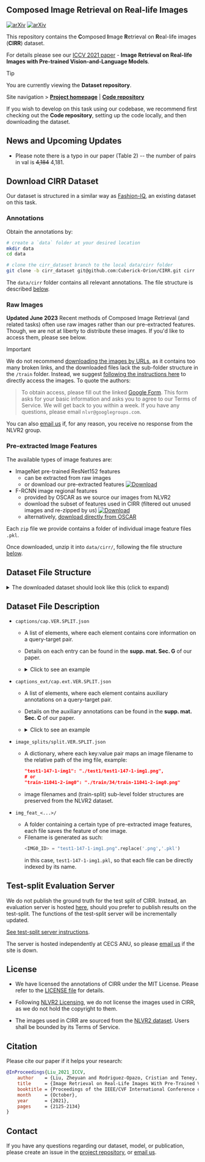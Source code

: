 ## Composed Image Retrieval on Real-life Images

[![arXiv](https://img.shields.io/badge/paper-iccv2021-cyan)](https://openaccess.thecvf.com/content/ICCV2021/html/Liu_Image_Retrieval_on_Real-Life_Images_With_Pre-Trained_Vision-and-Language_Models_ICCV_2021_paper.html) 
[![arXiv](https://img.shields.io/badge/arXiv-2108.04024-red)](https://arxiv.org/abs/2108.04024)

This repository contains the **C**omposed **I**mage **R**etrieval on **R**eal-life images (**CIRR**) dataset.

For details please see our [ICCV 2021 paper](https://openaccess.thecvf.com/content/ICCV2021/papers/Liu_Image_Retrieval_on_Real-Life_Images_With_Pre-Trained_Vision-and-Language_Models_ICCV_2021_paper.pdf) - **Image Retrieval on Real-life Images with Pre-trained Vision-and-Language Models**.

> [!Tip]
> You are currently viewing the **Dataset repository**.
> 
> Site navigation > [**Project homepage**](https://cuberick-orion.github.io/CIRR/) | [**Code repository**](https://github.com/Cuberick-Orion/CIRPLANT)
>
> If you wish to develop on this task using our codebase, we recommend first checking out the **Code repository**, setting up the code locally, and then downloading the dataset.

## News and Upcoming Updates

* Please note there is a typo in our paper (Table 2) -- the number of pairs in val is ~~4,184~~ 4,181.


## Download CIRR Dataset

Our dataset is structured in a similar way as [Fashion-IQ](https://github.com/XiaoxiaoGuo/fashion-iq), an existing dataset on this task.

### Annotations

Obtain the annotations by:
```bash
# create a `data` folder at your desired location
mkdir data
cd data

# clone the cirr_dataset branch to the local data/cirr folder
git clone -b cirr_dataset git@github.com:Cuberick-Orion/CIRR.git cirr
```

The `data/cirr` folder contains all relevant annotations. The file structure is described [below](#dataset-file-structure).

### Raw Images

**Updated June 2023**
Recent methods of Composed Image Retrieval (and related tasks) often use raw images rather than our pre-extracted features. Though, we are not at liberty to distribute these images.
If you'd like to access them, please see below.

> [!IMPORTANT]
> We do not recommend [downloading the images by URLs](https://github.com/lil-lab/nlvr/tree/master/nlvr2#downloading-the-images), as it contains too many broken links, and the downloaded files lack the sub-folder structure in the `/train` folder. Instead, we suggest [following the instructions here](https://github.com/lil-lab/nlvr/tree/master/nlvr2#direct-image-download) to directly access the images. To quote the authors:
>
> > To obtain access, please fill out the linked [Google Form](https://goo.gl/forms/yS29stWnFWzrDBFH3). This form asks for your basic information and asks you to agree to our Terms of Service. We will get back to you within a week. If you have any questions, please email `nlvr@googlegroups.com`.

You can also [email us](mailto:zheyuan.david.liu@outlook.com) if, for any reason, you receive no response from the NLVR2 group.

### Pre-extracted Image Features

The available types of image features are:
 - ImageNet pre-trained ResNet152 features
   - can be extracted from raw images
   - or download our pre-extracted features [![Download](https://img.shields.io/badge/OneDrive-Download-red?style=flat-square&logo=microsoftonedrive)](https://1drv.ms/u/s!AgLqyV5O53gxuPtPHH1LWQplm7WKag?e=V66dRc)
 - F-RCNN image regional features
   - provided by OSCAR as we source our images from NLVR2
   - download the subset of features used in CIRR (filtered out unused images and re-zipped by us) [![Download](https://img.shields.io/badge/OneDrive-Download-red?style=flat-square&logo=microsoftonedrive)](https://1drv.ms/u/s!AgLqyV5O53gxuPtS48r36TmzZChXJw?e=BDgmyr)
   - alternatively, [download directly from OSCAR](https://github.com/microsoft/Oscar/blob/master/DOWNLOAD.md)

Each `zip` file we provide contains a folder of individual image feature files `.pkl`.

Once downloaded, unzip it into `data/cirr/`, following the file structure [below](#dataset-file-structure).

## Dataset File Structure

<details>
  <summary>The downloaded dataset should look like this (click to expand)</summary>
  
  ```
  data
  └─── cirr
      ├─── captions
      │        cap.VER.test1.json
      │        cap.VER.train.json
      │        cap.VER.val.json
      ├─── captions_ext
      │        cap.ext.VER.test1.json
      │        cap.ext.VER.train.json
      │        cap.ext.VER.val.json
      ├─── image_splits
      │        split.VER.test1.json
      │        split.VER.train.json
      │        split.VER.val.json
      ├─── img_raw  
      │    ├── train
      │    │    ├── 0 # sub-level folder structure inherited from NLVR2 (carries no special meaning in CIRR)
      │    │    │    <IMG0_ID>.png
      │    │    │    <IMG0_ID>.png
      │    │    │         ...
      │    │    ├── 1
      │    │    │    <IMG0_ID>.png
      │    │    │    <IMG0_ID>.png
      │    │    │         ...
      │    │    ├── 2
      │    │    │    <IMG0_ID>.png
      │    │    │    <IMG0_ID>.png
      │    │    └──       ...
      │    ├── dev         
      │    │      <IMG0_ID>.png
      │    │      <IMG1_ID>.png
      │    │           ...
      │    └── test1       
      │           <IMG0_ID>.png
      │           <IMG1_ID>.png
      │                ...
      ├─── img_feat_res152 
      │        <Same subfolder structure as above>
      └─── img_feat_frcnn         
               <Same subfolder structure as above>
  ```
</details>


## Dataset File Description

 - `captions/cap.VER.SPLIT.json`
    - A list of elements, where each element contains core information on a query-target pair.
    - Details on each entry can be found in the **supp. mat. Sec. G** of our paper.
    - <details>
      <summary>Click to see an example</summary>
      
      ```json
          {"pairid": 12063, 
          "reference":   "test1-147-1-img1", 
          "target_hard": "test1-83-0-img1", 
          "target_soft": {"test1-83-0-img1": 1.0}, 
          "caption": "remove all but one dog and add a woman hugging   it", 
          "img_set": {"id": 1, 
                      "members": ["test1-147-1-img1", 
                                  "test1-1001-2-img0",  
                                  "test1-83-1-img1",           
                                  "test1-359-0-img1",  
                                  "test1-906-0-img1", 
                                  "test1-83-0-img1"],
                      "reference_rank": 3, 
                      "target_rank": 4}
          }
      ```
      </details>


 - `captions_ext/cap.ext.VER.SPLIT.json`
    - A list of elements, where each element contains auxiliary annotations on a query-target pair.
    - Details on the auxiliary annotations can be found in the **supp. mat. Sec. C** of our paper.
    - <details>
      <summary>Click to see an example</summary>
      
      ```json
          {"pairid": 12063, 
          "reference":   "test1-147-1-img1", 
          "target_hard": "test1-83-0-img1", 
          "caption_extend": {"0": "being a photo of dogs", 
                            "1": "add a big dog", 
                            "2": "more focused on the hugging", 
                            "3": "background should contain grass"}
          }
      ```
      </details>

  

 - `image_splits/split.VER.SPLIT.json`
    - A dictionary, where each key:value pair maps an image filename to the relative path of the img file, example:
      ```json
      "test1-147-1-img1": "./test1/test1-147-1-img1.png",
      # or
      "train-11041-2-img0": "./train/34/train-11041-2-img0.png"
      ```
    - image filenames and (train-split) sub-level folder structures are preserved from the NLVR2 dataset.
 - `img_feat_<...>/`
    - A folder containing a certain type of pre-extracted image features, each file saves the feature of one image.
    - Filename is generated as such:
      ```python
      <IMG0_ID> = "test1-147-1-img1.png".replace('.png','.pkl')
      ```
      in this case, `test1-147-1-img1.pkl`, so that each file can be directly indexed by its name.

## Test-split Evaluation Server
We do not publish the ground truth for the test split of CIRR. Instead, an evaluation server is hosted [here](http://cirr.cecs.anu.edu.au/), should you prefer to publish results on the test-split. The functions of the test-split server will be incrementally updated.

[See test-split server instructions](Test-split_server.md).

The server is hosted independently at CECS ANU, so please [email us](mailto:zheyuan.david.liu@outlook.com) if the site is down.

## License
 - We have licensed the annotations of CIRR under the MIT License. Please refer to the [LICENSE file](LICENSE) for details.

 - Following [NLVR2 Licensing](https://github.com/lil-lab/nlvr#licensing), we do not license the images used in CIRR, as we do not hold the copyright to them.

 - The images used in CIRR are sourced from the [NLVR2 dataset](https://lil.nlp.cornell.edu/nlvr/). Users shall be bounded by its Terms of Service.
 
## Citation

Please cite our paper if it helps your research:
```bibtex
@InProceedings{Liu_2021_ICCV,
    author    = {Liu, Zheyuan and Rodriguez-Opazo, Cristian and Teney, Damien and Gould, Stephen},
    title     = {Image Retrieval on Real-Life Images With Pre-Trained Vision-and-Language Models},
    booktitle = {Proceedings of the IEEE/CVF International Conference on Computer Vision (ICCV)},
    month     = {October},
    year      = {2021},
    pages     = {2125-2134}
}
```

## Contact
If you have any questions regarding our dataset, model, or publication, please create an issue in the [project repository](https://github.com/Cuberick-Orion/CIRR/issues), or [email us](mailto:zheyuan.david.liu@outlook.com).
